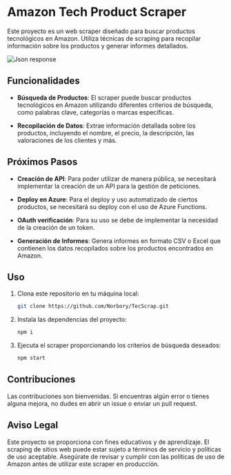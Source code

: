# Amazon Tech Product Scraper

Este proyecto es un web scraper diseñado para buscar productos tecnológicos en Amazon. Utiliza técnicas de scraping para recopilar información sobre los productos y generar informes detallados.

<img align="center" alt="Json response" src="https://res.cloudinary.com/dmbtlv0hg/image/upload/v1715122436/samples/people/prueba_n6kwk2.png">

## Funcionalidades

- **Búsqueda de Productos**: El scraper puede buscar productos tecnológicos en Amazon utilizando diferentes criterios de búsqueda, como palabras clave, categorías o marcas específicas.
  
- **Recopilación de Datos**: Extrae información detallada sobre los productos, incluyendo el nombre, el precio, la descripción, las valoraciones de los clientes y más.

## Próximos Pasos

- **Creación de API**: Para poder utilizar de manera pública, se necesitará implementar la creación de un API para la gestión de peticiones.

- **Deploy en Azure**: Para el deploy y uso automatizado de ciertos productos, se necesitará su deploy con el uso de Azure Functions.

- **OAuth verificación**: Para su uso se debe de implementar la necesidad de la creación de un token.

- **Generación de Informes**: Genera informes en formato CSV o Excel que contienen los datos recopilados sobre los productos encontrados en Amazon.

## Uso

1. Clona este repositorio en tu máquina local:

   ```bash
   git clone https://github.com/Norbory/TecScrap.git

2. Instala las dependencias del proyecto:

    ```bash
    npm i

3. Ejecuta el scraper proporcionando los criterios de búsqueda deseados:

    ```bash
    npm start

## Contribuciones

Las contribuciones son bienvenidas. Si encuentras algún error o tienes alguna mejora, no dudes en abrir un issue o enviar un pull request.

## Aviso Legal

Este proyecto se proporciona con fines educativos y de aprendizaje. El scraping de sitios web puede estar sujeto a términos de servicio y políticas de uso aceptable. Asegúrate de revisar y cumplir con las políticas de uso de Amazon antes de utilizar este scraper en producción.
